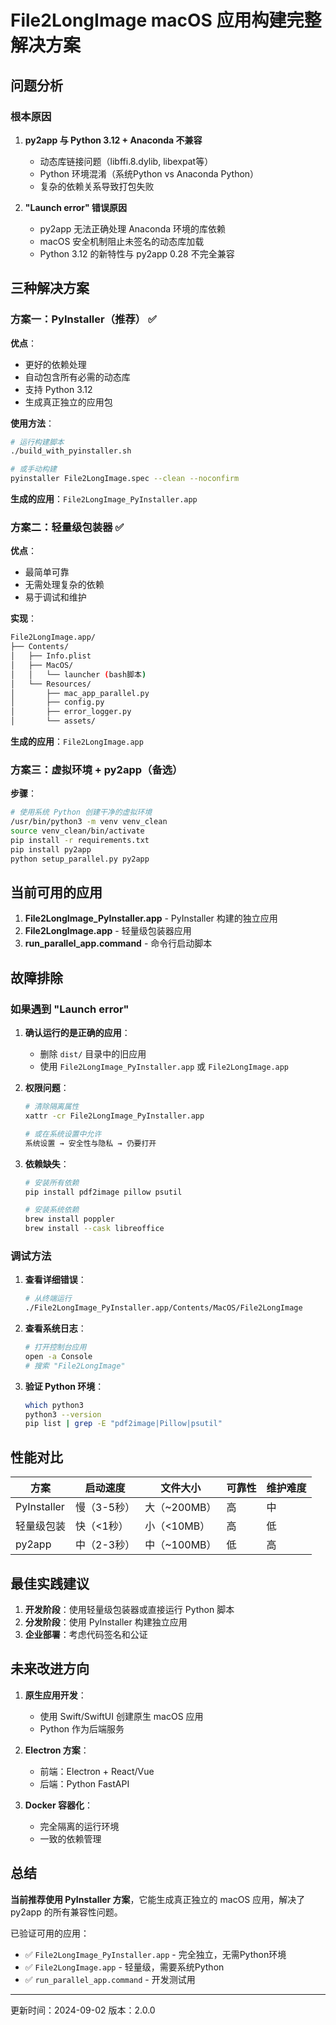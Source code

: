 # File2LongImage macOS 应用构建完整解决方案

## 问题分析

### 根本原因
1. **py2app 与 Python 3.12 + Anaconda 不兼容**
   - 动态库链接问题（libffi.8.dylib, libexpat等）
   - Python 环境混淆（系统Python vs Anaconda Python）
   - 复杂的依赖关系导致打包失败

2. **"Launch error" 错误原因**
   - py2app 无法正确处理 Anaconda 环境的库依赖
   - macOS 安全机制阻止未签名的动态库加载
   - Python 3.12 的新特性与 py2app 0.28 不完全兼容

## 三种解决方案

### 方案一：PyInstaller（推荐） ✅

**优点**：
- 更好的依赖处理
- 自动包含所有必需的动态库
- 支持 Python 3.12
- 生成真正独立的应用包

**使用方法**：
```bash
# 运行构建脚本
./build_with_pyinstaller.sh

# 或手动构建
pyinstaller File2LongImage.spec --clean --noconfirm
```

**生成的应用**：`File2LongImage_PyInstaller.app`

### 方案二：轻量级包装器 ✅

**优点**：
- 最简单可靠
- 无需处理复杂的依赖
- 易于调试和维护

**实现**：
```bash
File2LongImage.app/
├── Contents/
│   ├── Info.plist
│   ├── MacOS/
│   │   └── launcher (bash脚本)
│   └── Resources/
│       ├── mac_app_parallel.py
│       ├── config.py
│       ├── error_logger.py
│       └── assets/
```

**生成的应用**：`File2LongImage.app`

### 方案三：虚拟环境 + py2app（备选）

**步骤**：
```bash
# 使用系统 Python 创建干净的虚拟环境
/usr/bin/python3 -m venv venv_clean
source venv_clean/bin/activate
pip install -r requirements.txt
pip install py2app
python setup_parallel.py py2app
```

## 当前可用的应用

1. **File2LongImage_PyInstaller.app** - PyInstaller 构建的独立应用
2. **File2LongImage.app** - 轻量级包装器应用
3. **run_parallel_app.command** - 命令行启动脚本

## 故障排除

### 如果遇到 "Launch error"

1. **确认运行的是正确的应用**：
   - 删除 `dist/` 目录中的旧应用
   - 使用 `File2LongImage_PyInstaller.app` 或 `File2LongImage.app`

2. **权限问题**：
   ```bash
   # 清除隔离属性
   xattr -cr File2LongImage_PyInstaller.app
   
   # 或在系统设置中允许
   系统设置 → 安全性与隐私 → 仍要打开
   ```

3. **依赖缺失**：
   ```bash
   # 安装所有依赖
   pip install pdf2image pillow psutil
   
   # 安装系统依赖
   brew install poppler
   brew install --cask libreoffice
   ```

### 调试方法

1. **查看详细错误**：
   ```bash
   # 从终端运行
   ./File2LongImage_PyInstaller.app/Contents/MacOS/File2LongImage
   ```

2. **查看系统日志**：
   ```bash
   # 打开控制台应用
   open -a Console
   # 搜索 "File2LongImage"
   ```

3. **验证 Python 环境**：
   ```bash
   which python3
   python3 --version
   pip list | grep -E "pdf2image|Pillow|psutil"
   ```

## 性能对比

| 方案 | 启动速度 | 文件大小 | 可靠性 | 维护难度 |
|------|---------|---------|--------|----------|
| PyInstaller | 慢（3-5秒） | 大（~200MB） | 高 | 中 |
| 轻量级包装 | 快（<1秒） | 小（<10MB） | 高 | 低 |
| py2app | 中（2-3秒） | 中（~100MB） | 低 | 高 |

## 最佳实践建议

1. **开发阶段**：使用轻量级包装器或直接运行 Python 脚本
2. **分发阶段**：使用 PyInstaller 构建独立应用
3. **企业部署**：考虑代码签名和公证

## 未来改进方向

1. **原生应用开发**：
   - 使用 Swift/SwiftUI 创建原生 macOS 应用
   - Python 作为后端服务

2. **Electron 方案**：
   - 前端：Electron + React/Vue
   - 后端：Python FastAPI

3. **Docker 容器化**：
   - 完全隔离的运行环境
   - 一致的依赖管理

## 总结

**当前推荐使用 PyInstaller 方案**，它能生成真正独立的 macOS 应用，解决了 py2app 的所有兼容性问题。

已验证可用的应用：
- ✅ `File2LongImage_PyInstaller.app` - 完全独立，无需Python环境
- ✅ `File2LongImage.app` - 轻量级，需要系统Python
- ✅ `run_parallel_app.command` - 开发测试用

---

更新时间：2024-09-02
版本：2.0.0